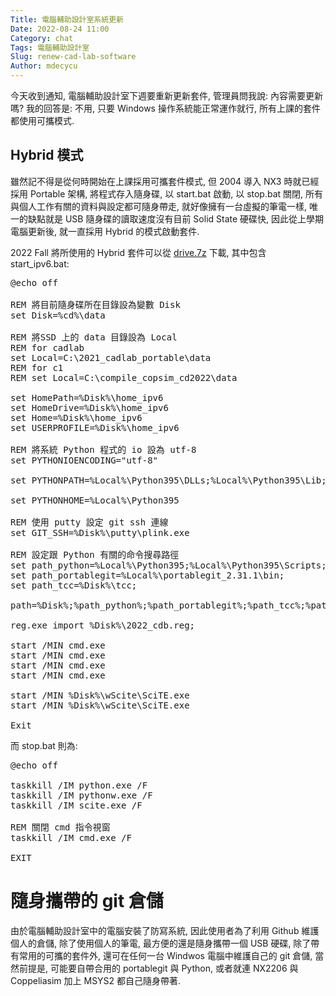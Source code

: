 ```yaml
---
Title: 電腦輔助設計室系統更新
Date: 2022-08-24 11:00
Category: chat
Tags: 電腦輔助設計室
Slug: renew-cad-lab-software
Author: mdecycu
---
```


今天收到通知, 電腦輔助設計室下週要重新更新套件, 管理員問我說: 內容需要更新嗎? 我的回答是: 不用, 只要 Windows 操作系統能正常運作就行, 所有上課的套件都使用可攜模式.

[QSetup]: https://www.pantaray.com/qsetup.html

<!-- PELICAN_END_SUMMARY -->

<!-- 由於 md 無法加入 id 屬性, 因此針對標題的 h1 或 h2 直皆使用 html 設定 -->
<h2 id="hybrid">Hybrid 模式</h2>

雖然記不得是從何時開始在上課採用可攜套件模式, 但 2004 導入 NX3 時就已經採用 Portable 架構, 將程式存入隨身碟, 以 start.bat 啟動, 以 stop.bat 關閉, 所有與個人工作有關的資料與設定都可隨身帶走, 就好像擁有一台虛擬的筆電一樣, 唯一的缺點就是 USB 隨身碟的讀取速度沒有目前 Solid State 硬碟快, 因此從上學期電腦更新後, 就一直採用 Hybrid 的模式啟動套件.

2022 Fall 將所使用的 Hybrid 套件可以從 [drive.7z] 下載, 其中包含 start_ipv6.bat:

<pre class="brush: jscript">
@echo off

REM 將目前隨身碟所在目錄設為變數 Disk
set Disk=%cd%\data

REM 將SSD 上的 data 目錄設為 Local
REM for cadlab
set Local=C:\2021_cadlab_portable\data
REM for c1
REM set Local=C:\compile_copsim_cd2022\data

set HomePath=%Disk%\home_ipv6
set HomeDrive=%Disk%\home_ipv6
set Home=%Disk%\home_ipv6
set USERPROFILE=%Disk%\home_ipv6

REM 將系統 Python 程式的 io 設為 utf-8
set PYTHONIOENCODING="utf-8"

set PYTHONPATH=%Local%\Python395\DLLs;%Local%\Python395\Lib;%Local%\Python395\Lib\site-packages;

set PYTHONHOME=%Local%\Python395

REM 使用 putty 設定 git ssh 連線
set GIT_SSH=%Disk%\putty\plink.exe

REM 設定跟 Python 有關的命令搜尋路徑
set path_python=%Local%\Python395;%Local%\Python395\Scripts;
set path_portablegit=%Local%\portablegit_2.31.1\bin;
set path_tcc=%Disk%\tcc;

path=%Disk%;%path_python%;%path_portablegit%;%path_tcc%;%path%;

reg.exe import %Disk%\2022_cdb.reg;

start /MIN cmd.exe
start /MIN cmd.exe
start /MIN cmd.exe
start /MIN cmd.exe

start /MIN %Disk%\wScite\SciTE.exe
start /MIN %Disk%\wScite\SciTE.exe

Exit
</pre>

而 stop.bat 則為:

<pre class="brush: jscript">
@echo off

taskkill /IM python.exe /F
taskkill /IM pythonw.exe /F
taskkill /IM scite.exe /F

REM 關閉 cmd 指令視窗
taskkill /IM cmd.exe /F

EXIT
</pre>

[drive.7z]: ./../downloads/drive.7z

隨身攜帶的 git 倉儲
====

由於電腦輔助設計室中的電腦安裝了防寫系統, 因此使用者為了利用 Github 維護個人的倉儲, 除了使用個人的筆電, 最方便的還是隨身攜帶一個 USB 硬碟, 除了帶有常用的可攜的套件外, 還可在任何一台 Windwos 電腦中維護自己的 git 倉儲, 當然前提是, 可能要自帶合用的 portablegit 與 Python, 或者就連 NX2206 與 Coppeliasim 加上 MSYS2 都自己隨身帶著.

